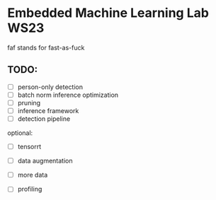 # Embedded Machine Learning Lab WS23

faf stands for fast-as-fuck

## TODO:

- [ ] person-only detection
- [ ] batch norm inference optimization
- [ ] pruning
- [ ] inference framework
- [ ] detection pipeline

optional:

- [ ] tensorrt
- [ ] data augmentation
- [ ] more data
- [ ] profiling

